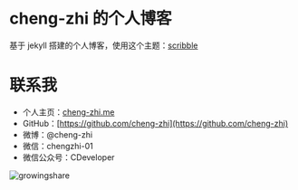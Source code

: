# cheng-zhi 的个人博客

基于 jekyll 搭建的个人博客，使用这个主题：[scribble](https://github.com/muan/scribble)

# 联系我
- 个人主页：[cheng-zhi.me](http://cheng-zhi.me)
- GitHub：[https://github.com/cheng-zhi](https://github.com/cheng-zhi)
- 微博：@cheng-zhi
- 微信：chengzhi-01
- 微信公众号：CDeveloper

![growingshare](http://cheng-zhi.me/images/wechart.jpg)



